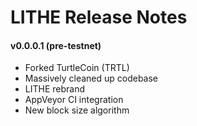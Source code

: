 # LITHE Release Notes

#### v0.0.0.1 (pre-testnet)
- Forked TurtleCoin (TRTL)
- Massively cleaned up codebase
- LITHE rebrand
- AppVeyor CI integration
- New block size algorithm

